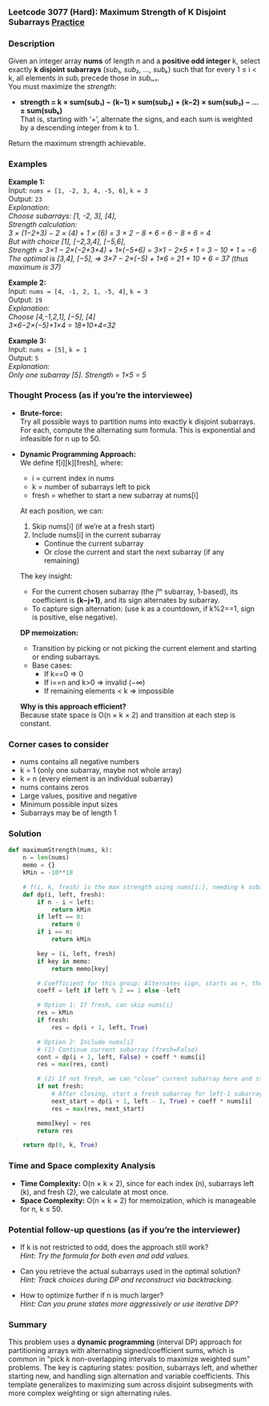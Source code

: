 ### Leetcode 3077 (Hard): Maximum Strength of K Disjoint Subarrays [Practice](https://leetcode.com/problems/maximum-strength-of-k-disjoint-subarrays)

### Description  
Given an integer array **nums** of length *n* and a **positive odd integer** k, select exactly **k disjoint subarrays** (*sub₁, sub₂, ..., subₖ*) such that for every 1 ≤ i < k, all elements in *subᵢ* precede those in *subᵢ₊₁*.  
You must maximize the *strength*:
- **strength = k × sum(sub₁) − (k−1) × sum(sub₂) + (k−2) × sum(sub₃) − ... ± sum(subₖ)**  
That is, starting with ‘+’, alternate the signs, and each sum is weighted by a descending integer from k to 1.

Return the maximum strength achievable.

### Examples  

**Example 1:**  
Input: `nums = [1, -2, 3, 4, -5, 6]`, `k = 3`  
Output: `23`  
*Explanation:  
Choose subarrays: [1, -2, 3], [4],   
Strength calculation:  
3 × (1−2+3) − 2 × (4) + 1 × (6) = 3 × 2 − 8 + 6 = 6 − 8 + 6 = 4  
But with choice [1], [−2,3,4], [−5,6],  
Strength = 3×1 − 2×(−2+3+4) + 1×(−5+6) = 3×1 − 2×5 + 1 = 3 − 10 + 1 = −6  
The optimal is [3,4], [−5],  ⇒ 3×7 − 2×(−5) + 1×6 = 21 + 10 + 6 = 37 (thus maximum is 37)*

**Example 2:**  
Input: `nums = [4, -1, 2, 1, -5, 4]`, `k = 3`  
Output: `19`  
*Explanation:  
Choose [4,-1,2,1], [−5], [4]  
3×6−2×(−5)+1×4 = 18+10+4=32*

**Example 3:**  
Input: `nums = [5]`, `k = 1`  
Output: `5`  
*Explanation:  
Only one subarray [5]. Strength = 1×5 = 5*

### Thought Process (as if you’re the interviewee)  
- **Brute-force:**  
  Try all possible ways to partition nums into exactly k disjoint subarrays. For each, compute the alternating sum formula. This is exponential and infeasible for n up to 50.

- **Dynamic Programming Approach:**  
  We define f[i][k][fresh], where:
  - i = current index in nums
  - k = number of subarrays left to pick
  - fresh = whether to start a new subarray at nums[i]
  
  At each position, we can:
  1. Skip nums[i] (if we’re at a fresh start)
  2. Include nums[i] in the current subarray
      - Continue the current subarray 
      - Or close the current and start the next subarray (if any remaining)

  The key insight:  
  - For the current chosen subarray (the jᵗʰ subarray, 1-based), its coefficient is **(k−j+1)**, and its sign alternates by subarray.
  - To capture sign alternation: (use k as a countdown, if k%2==1, sign is positive, else negative).

  **DP memoization:**  
  - Transition by picking or not picking the current element and starting or ending subarrays.
  - Base cases:  
    - If k==0 ⇒ 0  
    - If i==n and k>0 ⇒ invalid (−∞)
    - If remaining elements < k ⇒ impossible

  **Why is this approach efficient?**  
  Because state space is O(n × k × 2) and transition at each step is constant.

### Corner cases to consider  
- nums contains all negative numbers  
- k = 1 (only one subarray, maybe not whole array)  
- k = n (every element is an individual subarray)  
- nums contains zeros  
- Large values, positive and negative  
- Minimum possible input sizes  
- Subarrays may be of length 1

### Solution

```python
def maximumStrength(nums, k):
    n = len(nums)
    memo = {}
    kMin = -10**18

    # f(i, k, fresh) is the max strength using nums[i:], needing k subarrays, fresh==1 means start new subarray
    def dp(i, left, fresh):
        if n - i < left:
            return kMin
        if left == 0:
            return 0
        if i == n:
            return kMin

        key = (i, left, fresh)
        if key in memo:
            return memo[key]

        # Coefficient for this group: Alternates sign, starts as +, then -
        coeff = left if left % 2 == 1 else -left

        # Option 1: If fresh, can skip nums[i]
        res = kMin
        if fresh:
            res = dp(i + 1, left, True)

        # Option 2: Include nums[i]
        # (1) Continue current subarray (fresh=False)
        cont = dp(i + 1, left, False) + coeff * nums[i]
        res = max(res, cont)

        # (2) If not fresh, we can "close" current subarray here and start next
        if not fresh:
            # After closing, start a fresh subarray for left-1 subarrays
            next_start = dp(i + 1, left - 1, True) + coeff * nums[i]
            res = max(res, next_start)

        memo[key] = res
        return res

    return dp(0, k, True)
```

### Time and Space complexity Analysis  

- **Time Complexity:** O(n × k × 2), since for each index (n), subarrays left (k), and fresh (2), we calculate at most once.
- **Space Complexity:** O(n × k × 2) for memoization, which is manageable for n, k ≤ 50.

### Potential follow-up questions (as if you’re the interviewer)  

- If k is not restricted to odd, does the approach still work?  
  *Hint: Try the formula for both even and odd values.*

- Can you retrieve the actual subarrays used in the optimal solution?  
  *Hint: Track choices during DP and reconstruct via backtracking.*

- How to optimize further if n is much larger?  
  *Hint: Can you prune states more aggressively or use iterative DP?*

### Summary
This problem uses a **dynamic programming** (interval DP) approach for partitioning arrays with alternating signed/coefficient sums, which is common in "pick k non-overlapping intervals to maximize weighted sum" problems. The key is capturing states: position, subarrays left, and whether starting new, and handling sign alternation and variable coefficients. This template generalizes to maximizing sum across disjoint subsegments with more complex weighting or sign alternating rules.